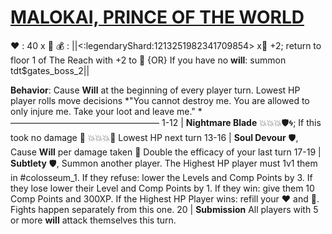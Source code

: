 # [__**MALOKAI, PRINCE OF THE WORLD**__](<https://www.youtube.com/watch?v=GGhZsiRCvYc>)
:heart: : 40 x :busts_in_silhouette:
:moneybag: : ||<:legendaryShard:1213251982341709854> x:busts_in_silhouette: +2; return to floor 1 of The Reach with +2 to 👥 {OR} If you have no __will__: summon tdt$gates_boss_2||

**Behavior**: Cause __Will__ at the beginning of every player turn. Lowest HP player rolls move decisions
*"You cannot destroy me. You are allowed to only injure me. Take your loot and leave me." *
—————————————————
1-12    | **Nightmare Blade** :boom::boom::boom::shield::cyclone:; If this took no damage :twisted_rightwards_arrows: :boom::boom::boom::dart: Lowest HP next turn
13-16   | **Soul Devour** :shield:, Cause __Will__ per damage taken :twisted_rightwards_arrows: Double the efficacy of your last turn
17-19   | **Subtlety** :shield:, Summon another player. The Highest HP player must 1v1 them in #colosseum_1. If they refuse: lower the Levels and Comp Points by 3. If they lose lower their Level and Comp Points by 1. If they win: give them 10 Comp Points and 300XP. If the Highest HP Player wins: refill your :heart: and :large_blue_diamond:. Fights happen separately from this one.
20       | **Submission** All players with 5 or more __will__ attack themselves this turn.

